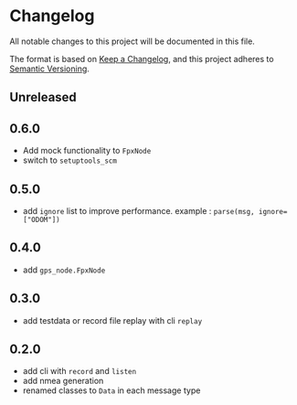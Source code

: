 # Changelog
All notable changes to this project will be documented in this file.

The format is based on [Keep a Changelog](https://keepachangelog.com/en/1.0.0/), and this project adheres to [Semantic Versioning](https://semver.org/spec/v2.0.0.html).

## Unreleased

## 0.6.0

* Add mock functionality to `FpxNode`
* switch to `setuptools_scm`


## 0.5.0

* add `ignore` list to improve performance. example : `parse(msg, ignore=["ODOM"])`


## 0.4.0

* add `gps_node.FpxNode`


## 0.3.0

* add testdata or record file replay with cli `replay`

## 0.2.0

* add cli with `record` and `listen`
* add nmea generation
* renamed classes to `Data` in each message type
